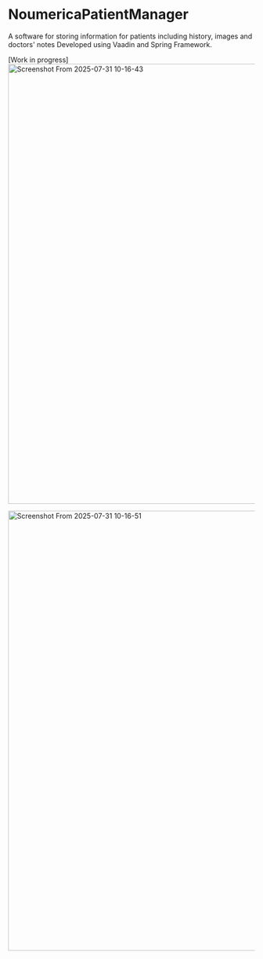 # NoumericaPatientManager
A software for storing information for patients including history, images and doctors' notes
Developed using Vaadin and Spring Framework.

[Work in progress]
<img width="1862" height="897" alt="Screenshot From 2025-07-31 10-16-43" src="https://github.com/user-attachments/assets/65e6fb53-8e01-41df-ba1c-bc8b57c7c846" />

<img width="1862" height="897" alt="Screenshot From 2025-07-31 10-16-51" src="https://github.com/user-attachments/assets/e9ce8139-286a-49f2-b883-90653a1bb671" />
